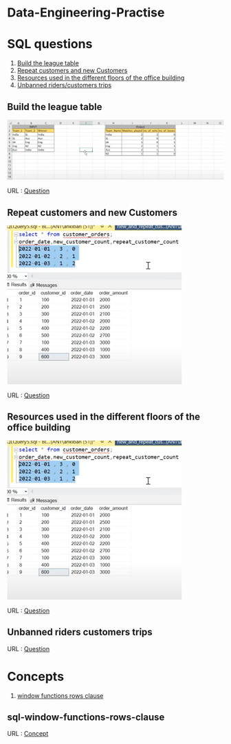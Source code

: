 # Data-Engineering-Practise

# SQL questions
1. [Build the league table](#Build-the-league-table)
2. [Repeat customers and new Customers](#Repeat-customers-and-new-Customers)
3. [Resources used in the different floors of the office building](#Resources-used-in-the-different-floors-of-the-office-building)
4. [Unbanned riders/customers trips](#Unbanned-riders-customers-trips)

## Build the league table
![img.png](images/icc_world_cup.png)

URL :  [Question](https://www.youtube.com/watch?v=qyAgWL066Vo&list=PLBTZqjSKn0IeKBQDjLmzisazhqQy4iGkb)

## Repeat customers and new Customers
![img.png](images/img.png)

URL :  [Question](https://www.youtube.com/watch?v=MpAMjtvarrc&list=PLBTZqjSKn0IeKBQDjLmzisazhqQy4iGkb&index=2)

## Resources used in the different floors of the office building
![img.png](images/img.png)

URL :  [Question](https://www.youtube.com/watch?v=P6kNMyqKD0A&list=PLBTZqjSKn0IeKBQDjLmzisazhqQy4iGkb&index=3)

## Unbanned riders customers trips
URL :  [Question](https://www.youtube.com/watch?v=EjzhMv0E_FE&list=PLBTZqjSKn0IeKBQDjLmzisazhqQy4iGkb&index=7)


# Concepts 
1. [window functions rows clause](#sql-window-functions-rows-clause)


## sql-window-functions-rows-clause
URL : [Concept](https://learnsql.com/blog/sql-window-functions-rows-clause/)
